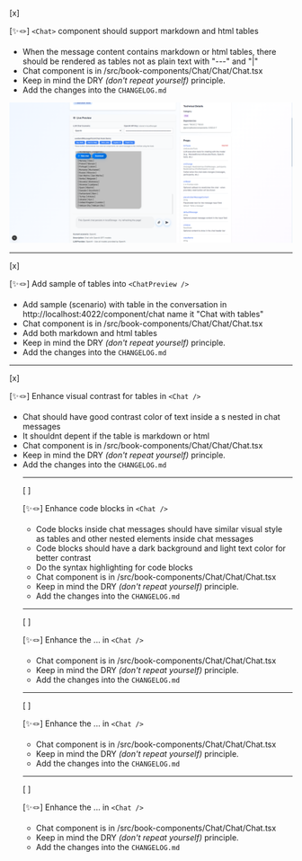 [x]

[✨🪢] `<Chat>` component should support markdown and html tables

-   When the message content contains markdown or html tables, there should be rendered as tables not as plain text with "---" and "|"
-   Chat component is in /src/book-components/Chat/Chat/Chat.tsx
-   Keep in mind the DRY _(don't repeat yourself)_ principle.
-   Add the changes into the `CHANGELOG.md`

![broken markdown table](screenshots/2025-10-0080-chat-component-table.png)

---

[x]

[✨🪢] Add sample of tables into `<ChatPreview />`

-   Add sample (scenario) with table in the conversation in http://localhost:4022/component/chat name it "Chat with tables"
-   Chat component is in /src/book-components/Chat/Chat/Chat.tsx
-   Add both markdown and html tables
-   Keep in mind the DRY _(don't repeat yourself)_ principle.
-   Add the changes into the `CHANGELOG.md`

---

[x]

[✨🪢] Enhance visual contrast for tables in `<Chat />`

-   Chat should have good contrast color of text inside a <table>s nested in chat messages
-   It shouldnt depent if the table is markdown or html
-   Chat component is in /src/book-components/Chat/Chat/Chat.tsx
-   Keep in mind the DRY _(don't repeat yourself)_ principle.
-   Add the changes into the `CHANGELOG.md`

---

[ ]

[✨🪢] Enhance code blocks in `<Chat />`

-   Code blocks inside chat messages should have similar visual style as tables and other nested elements inside chat messages
-   Code blocks should have a dark background and light text color for better contrast
-   Do the syntax highlighting for code blocks
-   Chat component is in /src/book-components/Chat/Chat/Chat.tsx
-   Keep in mind the DRY _(don't repeat yourself)_ principle.
-   Add the changes into the `CHANGELOG.md`

---

[ ]

[✨🪢] Enhance the ... in `<Chat />`

-   Chat component is in /src/book-components/Chat/Chat/Chat.tsx
-   Keep in mind the DRY _(don't repeat yourself)_ principle.
-   Add the changes into the `CHANGELOG.md`

---

[ ]

[✨🪢] Enhance the ... in `<Chat />`

-   Chat component is in /src/book-components/Chat/Chat/Chat.tsx
-   Keep in mind the DRY _(don't repeat yourself)_ principle.
-   Add the changes into the `CHANGELOG.md`

---

[ ]

[✨🪢] Enhance the ... in `<Chat />`

-   Chat component is in /src/book-components/Chat/Chat/Chat.tsx
-   Keep in mind the DRY _(don't repeat yourself)_ principle.
-   Add the changes into the `CHANGELOG.md`
